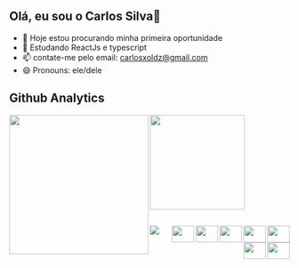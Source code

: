 <!--
<div>
<img align="right" height="590em" src="https://raw.githubusercontent.com/gist/carlinxoldz/fb9013c3ac1952d8720c84f60eae0d34/raw/9d6d296694ec93a5331eac1fe28269feff0f5e7a/githubcard.svg" />
-->
## Olá, eu sou o Carlos Silva👋


- 🔭 Hoje estou procurando minha primeira oportunidade
- 🌱 Estudando ReactJs e typescript
- 📫 contate-me pelo email: carlosxoldz@gmail.com
- 😄 Pronouns: ele/dele

## Github Analytics


<div> 
  <a href="https://github.com/carlinxoldz">
  <img height="170em" src="https://github-readme-stats.vercel.app/api?username=carlinxoldz&show_icons=true&theme=dark&includell_commits=true&count_private=true" align="center"/>
  <img height="250em" src="https://github-readme-stats.vercel.app/api/top-langs/?username=carlinxoldz&layout=compact=langs_count=16&theme=dark" align="left" />  
<div/>

##    

<div >
  <img src="https://cdn.jsdelivr.net/gh/devicons/devicon/icons/css3/css3-original.svg" height="30" width="40" align="right" />
  <img src="https://cdn.jsdelivr.net/gh/devicons/devicon/icons/html5/html5-original.svg" height="30" width="40" align="right" />
  <img src="https://cdn.jsdelivr.net/gh/devicons/devicon/icons/javascript/javascript-original.svg" height="30" width="40" align="right"/>
  <img src="https://cdn.jsdelivr.net/gh/devicons/devicon/icons/typescript/typescript-plain.svg" height="30" width="40" align="right"/>
  <img src="https://cdn.jsdelivr.net/gh/devicons/devicon/icons/nodejs/nodejs-original.svg" height="30" width="40" align="right"/>
  <img src="https://cdn.jsdelivr.net/gh/devicons/devicon/icons/react/react-original.svg" height="30" width="40" align="right" />
  <img src="https://cdn.jsdelivr.net/gh/devicons/devicon/icons/sass/sass-original.svg" height="30" width="40" align="right"/>
  
  <div>
    <a href="https://www.linkedin.com/in/carlos-guilherme-de-sousa-silva-12b67b190/" target="_blank">  
      <img src="https://img.shields.io/badge/LinkedIn-0077B5?style=for-the-badge&logo=linkedin&logoColor=white" />
    <a/> 
  <div/>
<div/> 
  
##
  

  
